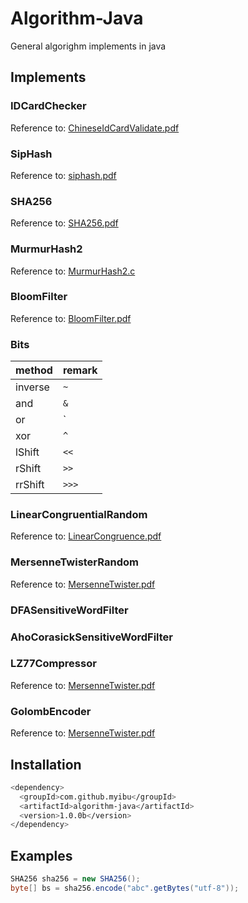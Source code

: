 # Algorithm-Java
General algorighm implements in java

## Implements
### IDCardChecker
Reference to: [ChineseIdCardValidate.pdf](./docs/ChineseIdCardValidate.pdf)

### SipHash
Reference to: [siphash.pdf](./docs/siphash.pdf)

### SHA256
Reference to: [SHA256.pdf](./docs/SHA256.pdf)

### MurmurHash2
Reference to: [MurmurHash2.c](https://github.com/RedisBloom/RedisBloom/blob/master/contrib/MurmurHash2.c)

### BloomFilter
Reference to: [BloomFilter.pdf](./docs/BloomFilter.pdf)

### Bits
| method | remark |
|--------|--------|
| inverse | `~` |
| and | `&` |
| or | `|` |
| xor | `^` |
| lShift | `<<` |
| rShift | `>>` |
| rrShift | `>>>` |

### LinearCongruentialRandom
Reference to: [LinearCongruence.pdf](./docs/LinearCongruence.pdf)

### MersenneTwisterRandom
Reference to: [MersenneTwister.pdf](./docs/MersenneTwister.pdf)

### DFASensitiveWordFilter

### AhoCorasickSensitiveWordFilter

### LZ77Compressor
Reference to: [MersenneTwister.pdf](./docs/LZ77.pdf)

### GolombEncoder
Reference to: [MersenneTwister.pdf](./docs/HoffmanAndGolombCoding.pdf)

## Installation
```bash
<dependency>
  <groupId>com.github.myibu</groupId>
  <artifactId>algorithm-java</artifactId>
  <version>1.0.0b</version>
</dependency>
```

## Examples
```java
SHA256 sha256 = new SHA256();
byte[] bs = sha256.encode("abc".getBytes("utf-8"));
```
